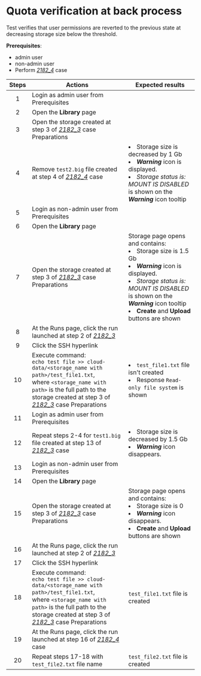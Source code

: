 # Quota verification at back process

Test verifies that user permissions are reverted to the previous state at decreasing storage size below the threshold.

**Prerequisites**:

- admin user
- non-admin user
- Perform [_2182\_4_](2182_4.md) case

| Steps | Actions | Expected results |
| :---: | --- | --- |
| 1 | Login as admin user from Prerequisites | |
| 2 | Open the **Library** page | |
| 3 | Open the storage created at step 3 of [_2182\_3_](2182_3.md) case  Preparations | |
| 4 | Remove `test2.big` file created at step 4 of [_2182\_4_](2182_4.md) case | <li> Storage size is decreased by 1 Gb <li> ***Warning*** icon is displayed. <li> *Storage status is: MOUNT IS DISABLED* is shown on the ***Warning*** icon tooltip |
| 5 | Login as non-admin user from Prerequisites | |
| 6 | Open the **Library** page | |
| 7 | Open the storage created at step 3 of [_2182\_3_](2182_3.md) case  Preparations | Storage page opens and contains: <li> Storage size is 1.5 Gb <li> ***Warning*** icon is displayed. <li> *Storage status is: MOUNT IS DISABLED* is shown on the ***Warning*** icon tooltip <li> **Create** and **Upload** buttons are shown |
| 8 | At the Runs page, click the run launched at step 2 of [_2182\_3_](2182_3.md) | |
| 9 | Click the SSH hyperlink | |
| 10 | Execute command: <br> `echo test file >> cloud-data/<storage_name with path>/test_file1.txt`, <br>where `<storage_name with path>` is the full path to the storage created at step 3 of [_2182\_3_](2182_3.md) case  Preparations | <li>`test_file1.txt` file isn't created <li> Response `Read-only file system` is shown |
| 11 | Login as admin user from Prerequisites | |
| 12 | Repeat steps 2-4 for `test1.big` file created at step 13 of [_2182\_3_](2182_3.md) case | <li> Storage size is decreased by 1.5 Gb <li> ***Warning*** icon disappears. |
| 13 | Login as non-admin user from Prerequisites | |
| 14 | Open the **Library** page | |
| 15 | Open the storage created at step 3 of [_2182\_3_](2182_3.md) case  Preparations | Storage page opens and contains: <li> Storage size is 0 <li> ***Warning*** icon disappears. <li> **Create** and **Upload** buttons are shown |
| 16 | At the Runs page, click the run launched at step 2 of [_2182\_3_](2182_3.md) | |
| 17 | Click the SSH hyperlink | |
| 18 | Execute command: <br> `echo test file >> cloud-data/<storage_name with path>/test_file1.txt`, <br>where `<storage_name with path>` is the full path to the storage created at step 3 of [_2182\_3_](2182_3.md) case  Preparations | `test_file1.txt` file is created |
| 19 | At the Runs page, click the run launched at step 16 of [_2182\_4_](2182_4.md) case | |
| 20 | Repeat steps 17-18 with `test_file2.txt` file name | `test_file2.txt` file is created |